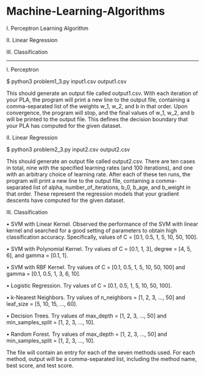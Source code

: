 # Machine-Learning-Algorithms


I. Perceptron Learning Algorithm

II. Linear Regression

III. Classification

--------------------------------------------
I. Perceptron

$ python3 problem1_3.py input1.csv output1.csv

This should generate an output file called output1.csv. With each iteration of your PLA, the program will print a new line to the output file, containing a comma-separated list of the weights w_1, w_2, and b in that order.
Upon convergence, the program will stop, and the final values of w_1, w_2, and b will be printed to the output file. This defines the decision boundary that your PLA has computed for the given dataset.

II. Linear Regression

$ python3 problem2_3.py input2.csv output2.csv

This should generate an output file called output2.csv. There are ten cases in total, nine with the specified learning rates (and 100 iterations), and one with an arbitrary choice of learning rate.
After each of these ten runs, the program will print a new line to the output file, containing a comma-separated list of alpha, number_of_iterations, b_0, b_age, and b_weight in that order. These represent the regression models that your gradient descents have computed for the given dataset.

III. Classification

• SVM with Linear Kernel. Observed the performance of the SVM with linear kernel and searched for a good setting of parameters to obtain high classification accuracy. Specifically, values of C = [0.1, 0.5, 1, 5, 10, 50, 100]. 

• SVM with Polynomial Kernel.
Try values of C = [0.1, 1, 3], degree = [4, 5, 6], and gamma = [0.1, 1].

• SVM with RBF Kernel.
Try values of C = [0.1, 0.5, 1, 5, 10, 50, 100] and gamma = [0.1, 0.5, 1, 3, 6, 10].

• Logistic Regression. Try values of C = [0.1, 0.5, 1, 5, 10, 50, 100].

• k-Nearest Neighbors.
Try values of n_neighbors = [1, 2, 3, ..., 50] and leaf_size = [5, 10, 15, ..., 60].

• Decision Trees.
Try values of max_depth = [1, 2, 3, ..., 50] and min_samples_split = [1, 2, 3, ..., 10].

• Random Forest.
Try values of max_depth = [1, 2, 3, ..., 50] and min_samples_split = [1, 2, 3, ..., 10].

The file will contain an entry for each of the seven methods used. For each method, output will be a comma-separated list, including the method name, best score, and test score.
